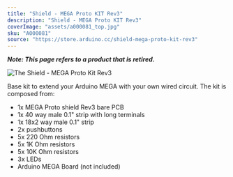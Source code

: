 ```yaml
---
title: "Shield - MEGA Proto KIT Rev3"
description: "Shield - MEGA Proto KIT Rev3"
coverImage: "assets/a000081_top.jpg"
sku: "A000081"
source: "https://store.arduino.cc/shield-mega-proto-kit-rev3"
---
```


***Note: This page refers to a product that is retired.***

![The Shield - MEGA Proto Kit Rev3 ](assets/a000081_top.jpg)

Base kit to extend your Arduino MEGA with your own wired circuit. The kit is composed from: 

- 1x MEGA Proto shield Rev3 bare PCB 
- 1x 40 way male 0.1" strip with long terminals 
- 1x 18x2 way male 0.1" strip 
- 2x pushbuttons 
- 5x 220 Ohm resistors 
- 5x 1K Ohm resistors 
- 5x 10K Ohm resistors 
- 3x LEDs
- Arduino MEGA Board (not included)